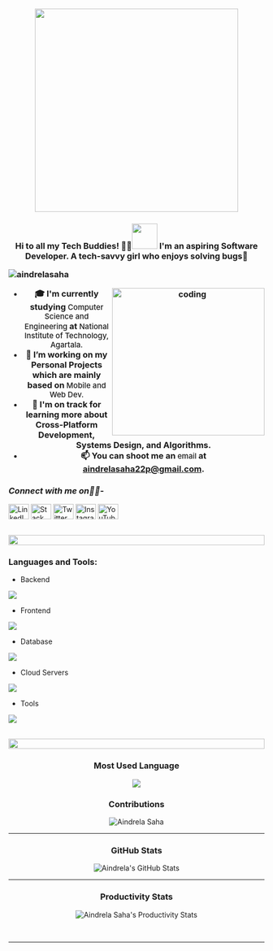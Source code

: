 <h1  <div style="text-align: center;"> 
 <img width="400" src="https://readme-typing-svg.herokuapp.com?font=JetBrains+Mono&weight=600&size=30&duration=3000&color=FFFFFF&width=535&lines=Hi%2C+I'm+Aindrela%F0%9F%91%8B;Let's+Learn🐥Code👩🏻‍💻Innovate🚀"/>
</div>
</h1>
<h3 align="center">Hi to all my Tech Buddies! 👩‍💻<img src="https://media.giphy.com/media/mGcNjsfWAjY5AEZNw6/giphy.gif" width="50"> I'm an aspiring Software Developer. A tech-savvy girl who enjoys solving bugs🐞
<p align="left">
  <img src="https://komarev.com/ghpvc/?username=aindrelasaha&label=Profile%20views&color=00FF00&style=flat" alt="aindrelasaha" />
</p>
<img align="right" alt="coding" width="300" height="290" src="https://media.giphy.com/media/v1.Y2lkPTc5MGI3NjExeGdpMDZjYndvamprdzVybThxdGlxMGEwcTAxZmlvc2p5bzJxZGFlMCZlcD12MV9pbnRlcm5hbF9naWZfYnlfaWQmY3Q9Zw/VbnUQpnihPSIgIXuZv/giphy-downsized.gif">

<section>
  <ul>
    <li>🎓 I'm currently studying <span style="font-weight: 500; font-size: 0.9em;">Computer Science and Engineering</span> at <span style="font-weight: 500; font-size: 0.9em;">National Institute of Technology, Agartala.</span></li>
    <li>🔭 I’m working on my Personal Projects which are mainly based on <span style="font-weight: 500; font-size: 0.9em;">Mobile and Web Dev.</span></li>
    <li>🌱 I'm on track for learning more about Cross-Platform Development, Systems Design, and Algorithms.</li>
    <li>📫 You can shoot me an <span style="font-weight: 500; font-size: 0.9em;">email</span> at <a href="mailto:aindrelasaha22p@gmail.com">aindrelasaha22p@gmail.com</a>.</li>
  </ul>
</section>



<h3 align="left"><em><strong>Connect with me on💁‍♀️</strong></em>- </h3>
<!-- (https://skillicons.dev/icons?i=twitter)](https://twitter.com/aindrelasaha)
(https://skillicons.dev/icons?i=linkedin)](https://www.linkedin.com/in/aindrelasaha/)
 -->

<p align="left">
        <a href="https://linkedin.com/in/aindrelasaha" target="_blank"><img align="center" src="https://raw.githubusercontent.com/rahuldkjain/github-profile-readme-generator/master/src/images/icons/Social/linked-in-alt.svg" alt="LinkedIn" height="30" width="40" /></a>
        <a href="https://stackoverflow.com/users/23725094/aindrela-saha" target="_blank"><img align="center" src="https://raw.githubusercontent.com/rahuldkjain/github-profile-readme-generator/master/src/images/icons/Social/stack-overflow.svg" alt="Stack Overflow" height="30" width="40" /></a>
        <a href="https://twitter.com/aindrelasaha_" target="_blank"><img align="center" src="https://raw.githubusercontent.com/rahuldkjain/github-profile-readme-generator/master/src/images/icons/Social/twitter.svg" alt="Twitter" height="30" width="40" /></a>
        <a href="https://instagram.com/aindrelasahapritha" target="_blank"><img align="center" src="https://raw.githubusercontent.com/rahuldkjain/github-profile-readme-generator/master/src/images/icons/Social/instagram.svg" alt="Instagram" height="30" width="40" /></a>
        <a href="https://www.youtube.com/@aindrelasaha9365" target="_blank"><img align="center" src="https://raw.githubusercontent.com/rahuldkjain/github-profile-readme-generator/master/src/images/icons/Social/youtube.svg" alt="YouTube" height="30" width="40" /></a>
    </p>
<br>

 
<!-- <div align="left">
  <a href="https://linkedin.com/in/aindrelasaha">
    <img src="https://raw.githubusercontent.com/rahuldkjain/github-profile-readme-generator/master/src/images/icons/Social/linked-in-alt.svg" alt="LinkedIn" height="20" width="20">
  </a>
  &nbsp;<em><strong>Lets make connections on</strong></em> <a href="https://linkedin.com/in/aindrelasaha" style="text-decoration: none;">LinkedIn💫</a>
  <br><br>
  <a href="https://twitter.com/aindrelasaha">
    <img src="https://raw.githubusercontent.com/rahuldkjain/github-profile-readme-generator/master/src/images/icons/Social/twitter.svg" alt="Twitter" height="20" width="20">
  </a>
  &nbsp;<em><strong>Just for fun on</strong></em> <a href="https://twitter.com/aindrelasaha" style="text-decoration: none;">Twitter ;)</a>
  <br><br>
  <a href="https://www.leetcode.com/aindrelasaha">
    <img src="https://raw.githubusercontent.com/rahuldkjain/github-profile-readme-generator/master/src/images/icons/Social/leet-code.svg" alt="LeetCode" height="20" width="20">
  </a>
  &nbsp;<em><strong>Hustling on</strong></em> <a href="https://www.leetcode.com/aindrelasaha" style="text-decoration: none;">LeetCode&gt;.&lt;</a>
  <br><br>
  <a href="https://codeforces.com/profile/aindrelasaha">
    <img src="https://raw.githubusercontent.com/rahuldkjain/github-profile-readme-generator/master/src/images/icons/Social/codeforces.svg" alt="Codeforces" height="20" width="20">
  </a>
  &nbsp;<em><strong>In love💖 with</strong></em> <a href="https://codeforces.com/profile/aindrelasaha" style="text-decoration: none;">Codeforces :)</a>
</div>
 -->



<img src="https://i.imgur.com/dBaSKWF.gif" height="20" width="100%">

<h3 align="left">Languages and Tools:</h3>

- Backend
<p align="left">
  <a href="https://skillicons.dev">
    <img src="https://skillicons.dev/icons?i=php,laravel,java,nodejs,py,spring,flask,fastapi,express,nestjs" />
  </a>
</p>

- Frontend
<p align="left">
  <a href="https://skillicons.dev">
    <img src="https://skillicons.dev/icons?i=ts,js,react,nextjs,redux,tailwind,materialui" />
  </a>
</p>

- Database
<p align="left">
  <a href="https://skillicons.dev">
    <img src="https://skillicons.dev/icons?i=mongodb,mysql,postgresql" />
  </a>
</p>

- Cloud Servers
<p align="left">
  <a href="https://skillicons.dev">
    <img src="https://skillicons.dev/icons?i=azure,aws,gcp,firebase,cloudflare" />
  </a>
</p>

- Tools
<p align="left">
  <a href="https://skillicons.dev">
    <img src="https://skillicons.dev/icons?i=git,github,docker,figma,xd,idea,vscode,postman,linux" />
  </a>
</p>

<br/>

<img src="https://i.imgur.com/dBaSKWF.gif" height="20" width="100%">

<div
 align="center">

### Most Used Language

 <div align="center"><img src="https://github-readme-stats.vercel.app/api/top-langs/?username=aindrelasaha&theme=tokyonight&hide_border=true&include_all_commits=true&count_private=true&layout=compact" align="center" /></div>

 
### Contributions

<img src="https://github-readme-streak-stats.herokuapp.com/?user=aindrelasaha&theme=tokyonight&hide_border=true&fire=DD2727" alt="Aindrela Saha" />
</div>
<div align="center">
 <hr/>


 ### GitHub Stats

 <img  alt="Aindrela's GitHub Stats" src="https://github-readme-stats.vercel.app/api?username=aindrelasaha&show_icons=true&hide_border=true&theme=tokyonight&hide_border=true&fire=DD2727" />

</div>
<div align="center">
 <hr/>

### Productivity Stats


 ![Aindrela Saha's Productivity Stats](https://github-profile-summary-cards.vercel.app/api/cards/profile-details?username=aindrelasaha&theme=tokyonight)

</div>
<br/>
<div align="center">
 <hr/>

 
 </div>
